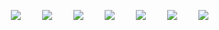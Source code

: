 <img 
     src="https://img.shields.io/badge/seoul-000000?style=flat&logo=42&logoColor=white"
     style="height : auto; margin-left : 15px; margin-right : 15px;"/>
<img 
     src="https://img.shields.io/badge/Python-3766AB?style=flat-square&logo=Python&logoColor=white"
     style="height : auto; margin-left : 15px; margin-right : 15px;"/>
<img 
     src="https://img.shields.io/badge/Swift-F05138?style=flat&logo=Swift&logoColor=white"
     style="height : auto; margin-left : 15px; margin-right : 15px;"/>
<img 
     src="https://img.shields.io/badge/C++-00599C?style=flat&logo=C%2B%2B&logoColor=white"
     style="height : auto; margin-left : 15px; margin-right : 15px;"/>
<img 
     src="https://img.shields.io/badge/C-A8B9CC?style=flat&logo=C&logoColor=white"
     style="height : auto; margin-left : 15px; margin-right : 15px;"/>
<img 
     src="https://img.shields.io/badge/Docker-2496ED?style=flat&logo=Docker&logoColor=white"
     style="height : auto; margin-left : 15px; margin-right : 15px;"/>
<img 
     src="https://img.shields.io/badge/Flutter-02569B?style=flat&logo=Flutter&logoColor=white"
     style="height : auto; margin-left : 15px; margin-right : 15px;"/>
